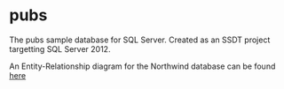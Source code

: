 # pubs

The pubs sample database for SQL Server. Created as an SSDT project targetting SQL Server 2012.

An Entity-Relationship diagram for the Northwind database can be found [here](https://devjef.wordpress.com/tag/pubs/)
